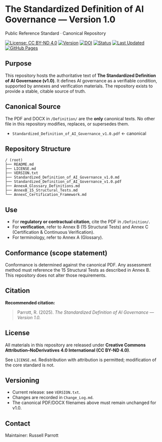 # The Standardized Definition of AI Governance — Version 1.0
Public Reference Standard · Canonical Repository

[![License: CC BY-ND 4.0](https://img.shields.io/badge/License-CC%20BY--ND%204.0-blue.svg)](https://creativecommons.org/licenses/by-nd/4.0/)
[![Version](https://img.shields.io/badge/Version-1.0.0-green.svg)](https://github.com/RussellParrott/Standardized-Definition-of-AI-Governance/releases)
[![DOI](https://zenodo.org/badge/DOI/10.5281/zenodo.17293299.svg)](https://doi.org/10.5281/zenodo.17293299)
[![Status](https://img.shields.io/badge/Status-Public%20Reference%20Standard-darkgreen.svg)](#)
[![Last Updated](https://img.shields.io/badge/Updated-October%202025-lightgrey.svg)](#)
[![GitHub Pages](https://img.shields.io/badge/View%20Online-GitHub%20Pages-blueviolet.svg)](https://russellparrott.github.io/Standardized-Definition-of-AI-Governance/)

## Purpose
This repository hosts the authoritative text of **The Standardized Definition of AI Governance (v1.0)**. It defines AI governance as a verifiable condition, supported by annexes and verification materials. The repository exists to provide a stable, citable source of truth.

## Canonical Source
The PDF and DOCX in `/Definition/` are the **only** canonical texts. No other file in this repository modifies, replaces, or supersedes them.

- `Standardized_Definition_of_AI_Governance_v1.0.pdf`  ← canonical

## Repository Structure

```text
/ (root)
├── README.md
├── LICENSE.md
├── VERSION.txt
├── Standardized_Definition_of_AI_Governance_v1.0.md
├── Standardized_Definition_of_AI_Governance_v1.0.pdf
├── AnnexA_Glossary_Definitions.md
├── AnnexB_15_Structural_Tests.md
└── AnnexC_Certification_Framework.md
```
## Use
- For **regulatory or contractual citation**, cite the PDF in `/Definition/`.
- For **verification**, refer to Annex B (15 Structural Tests) and Annex C (Certification & Continuous Verification).
- For terminology, refer to Annex A (Glossary).

## Conformance (scope statement)
Conformance is determined against the canonical PDF. Any assessment method must reference the 15 Structural Tests as described in Annex B. This repository does not alter those requirements.

## Citation
**Recommended citation:**
> Parrott, R. (2025). *The Standardized Definition of AI Governance — Version 1.0.*

## License
All materials in this repository are released under **Creative Commons Attribution–NoDerivatives 4.0 International (CC BY-ND 4.0)**. 

See `LICENSE.md`. Redistribution with attribution is permitted; modification of the core standard is not.

## Versioning
- Current release: see `VERSION.txt`.
- Changes are recorded in `Change_Log.md`.
- The canonical PDF/DOCX filenames above must remain unchanged for v1.0.

## Contact
Maintainer: Russell Parrott
